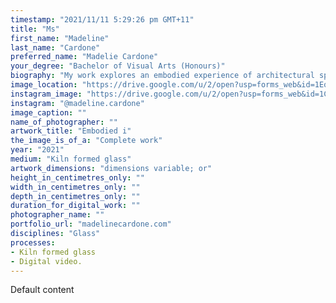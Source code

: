 ```yaml
---
timestamp: "2021/11/11 5:29:26 pm GMT+11"
title: "Ms"
first_name: "Madeline"
last_name: "Cardone"
preferred_name: "Madelie Cardone"
your_degree: "Bachelor of Visual Arts (Honours)"
biography: "My work explores an embodied experience of architectural space through performance and object. I draw on ideas about architectural phenomenology and a personal experience of architecture to inform my material processes. This current body of work investigates the window structures of Flynn Primary School. I particularly work with black glass to evoke the phenomenological qualities of shadow, volume and void, which are experienced by the body in the space through movement and interaction. My practice continues to challenge the conventions of control and refinement in kiln formed glass. In this body of work, I allow the material to be autonomous in its response to the space it is being formed by, embracing the material outcomes as objects of uncertainty."
image_location: "https://drive.google.com/u/2/open?usp=forms_web&id=1Eq-mVpkYlrXcgDPTLgtKfKg2urRsd0Jc"
instagram_image: "https://drive.google.com/u/2/open?usp=forms_web&id=1CaxcbE5WwaojhmMm4lkx6unIvnilfEjw"
instagram: "@madeline.cardone"
image_caption: ""
name_of_photographer: ""
artwork_title: "Embodied i"
the_image_is_of_a: "Complete work"
year: "2021"
medium: "Kiln formed glass"
artwork_dimensions: "dimensions variable; or"
height_in_centimetres_only: ""
width_in_centimetres_only: ""
depth_in_centimetres_only: ""
duration_for_digital_work: ""
photographer_name: ""
portfolio_url: "madelinecardone.com"
disciplines: "Glass"
processes:
- Kiln formed glass
- Digital video.
---
```


Default content